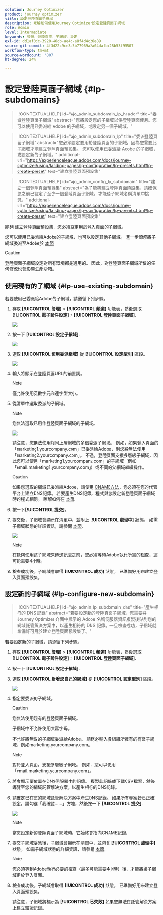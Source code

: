 ```yaml
---
solution: Journey Optimizer
product: journey optimizer
title: 設定登陸頁面子網域
description: 瞭解如何使用Journey Optimizer設定登陸頁面子網域
role: Admin
level: Intermediate
keywords: 登陸、登陸頁面、子網域、設定
exl-id: dd1af8dc-3920-46cb-ae4d-a8f4d4c26e89
source-git-commit: 4f3d22c9ce3a5b77969a2a04dafbc28b53f95507
workflow-type: tm+mt
source-wordcount: '807'
ht-degree: 24%

---
```


# 設定登陸頁面子網域 {#lp-subdomains}

>[!CONTEXTUALHELP]
>id="ajo_admin_subdomain_lp_header"
>title="委派登陸頁面子網域"
>abstract="您將設定您的子網域以供登陸頁面使用。您可以使用已委派給 Adobe 的子網域，或設定另一個子網域。"

>[!CONTEXTUALHELP]
>id="ajo_admin_subdomain_lp"
>title="委派登陸頁面子網域"
>abstract="您必須設定要用於登陸頁面的子網域，因為您需要此子網域才能建立登陸頁面預設集。 您可以使用已委派給 Adobe 的子網域，或設定新的子網域。"
>additional-url="https://experienceleague.adobe.com/docs/journey-optimizer/using/landing-pages/lp-configuration/lp-presets.html#lp-create-preset" text="建立登陸頁面預設集"

>[!CONTEXTUALHELP]
>id="ajo_admin_config_lp_subdomain"
>title="建立一個登陸頁面預設集"
>abstract="為了能夠建立登陸頁面預設集，請確保您之前已設定了至少一個登陸頁面子網域，才能從子網域名稱清單中挑選。"
>additional-url="https://experienceleague.adobe.com/docs/journey-optimizer/using/landing-pages/lp-configuration/lp-presets.html#lp-create-preset" text="建立登陸頁面預設集"

能夠 [建立登陸頁面預設集](lp-presets.md)，您必須設定用於登入頁面的子網域。

您可以使用已委派給Adobe的子網域，也可以設定其他子網域。 進一步瞭解將子網域委派至Adobe於 [本節](../configuration/delegate-subdomain.md).

>[!CAUTION]
>
>登陸頁面子網域設定對所有環境都是通用的。 因此，對登陸頁面子網域所做的任何修改也會影響生產沙箱。

## 使用現有的子網域 {#lp-use-existing-subdomain}

若要使用已委派給Adobe的子網域，請遵循下列步驟。

1. 存取 **[!UICONTROL 管理]** > **[!UICONTROL 頻道]** 功能表，然後選取 **[!UICONTROL 電子郵件設定]** > **[!UICONTROL 登陸頁面子網域]**.

   ![](assets/lp_access-subdomains.png)

1. 按一下 **[!UICONTROL 設定子網域]**.

   ![](assets/lp_set-up-subdomain.png)

1. 選取 **[!UICONTROL 使用委派網域]** 從 **[!UICONTROL 設定型別]** 區段。

   ![](assets/lp_use-delegated-subdomain.png)

1. 輸入將顯示在登陸頁面URL的前置詞。

   >[!NOTE]
   >
   >僅允許使用英數字元和連字型大小。

1. 從清單中選取委派的子網域。

   >[!NOTE]
   >
   >您無法選取已用作登陸頁面子網域的子網域。

   <!--Capital letters are not allowed in subdomains. TBC by PM-->

   ![](assets/lp_prefix-and-subdomain.png)

   請注意，您無法使用相同上層網域的多個委派子網域。 例如，如果登入頁面的「marketing1.yourcompany.com」已委派給Adobe，則您將無法使用「marketing2.yourcompany.com」。 不過，登陸頁面支援多層級子網域，因此您可以使用「marketing1.yourcompany.com」的子網域（例如「email.marketing1.yourcompany.com」）或不同的父網域繼續操作。

   >[!CAUTION]
   >
   >如果您選取的網域已委派給Adobe，請使用 [CNAME方法](../configuration/delegate-subdomain.md#cname-subdomain-delegation)，您必須在您的代管平台上建立DNS記錄。 若要產生DNS記錄，程式與您設定新登陸頁面子網域時的程式相同。 瞭解如何在 [本節](#lp-configure-new-subdomain).

1. 按一下&#x200B;**[!UICONTROL 提交]**。

1. 提交後，子網域會顯示在清單中，並附上 **[!UICONTROL 處理中]** 狀態。 如需子網域狀態的詳細資訊，請參閱 [本節](../configuration/about-subdomain-delegation.md#access-delegated-subdomains).<!--Same statuses?-->

   ![](assets/lp_subdomain-processing.png)

   >[!NOTE]
   >
   >在能夠使用該子網域來傳送訊息之前，您必須等待Adobe執行所需的檢查，這可能需要4小時。<!--Learn more in [this section](delegate-subdomain.md#subdomain-validation).-->

1. 檢查成功後，子網域會取得 **[!UICONTROL 成功]** 狀態。 已準備好用來建立登入頁面預設集。

## 設定新的子網域 {#lp-configure-new-subdomain}

>[!CONTEXTUALHELP]
>id="ajo_admin_lp_subdomain_dns"
>title="產生相符的 DNS 記錄"
>abstract="若要設定新的登陸頁面子網域，您需要將 Journey Optimizer 介面中顯示的 Adobe 名稱伺服器資訊複製後貼到您的網域託管解決方案中，以產生相符的 DNS 記錄。一旦檢查成功，子網域就準備好可用於建立登陸頁面預設集了。"

若要設定新的子網域，請遵循下列步驟。

1. 存取 **[!UICONTROL 管理]** > **[!UICONTROL 頻道]** 功能表，然後選取 **[!UICONTROL 電子郵件設定]** > **[!UICONTROL 登陸頁面子網域]**.

1. 按一下 **[!UICONTROL 設定子網域]**.

1. 選取 **[!UICONTROL 新增您自己的網域]** 從 **[!UICONTROL 設定型別]** 區段。

   ![](assets/lp_add-your-own-subdomain.png)

1. 指定要委派的子網域。

   >[!CAUTION]
   >
   >您無法使用現有的登陸頁面子網域。
   >
   >子網域中不允許使用大寫字母。

   不允許將無效的子網域委派給Adobe。 請務必輸入貴組織所擁有的有效子網域，例如marketing.yourcompany.com。

   >[!NOTE]
   >
   >對於登入頁面，支援多層級子網域。 例如，您可以使用「email.marketing.yourcompany.com」。

1. 將會顯示要放置在DNS伺服器中的記錄。 複製此記錄或下載CSV檔案，然後導覽至您的網域託管解決方案，以產生相符的DNS記錄。

1. 請確定已在您的網域託管解決方案中產生DNS記錄。 如果所有專案皆已正確設定，請勾選「我確認……」方塊，然後按一下 **[!UICONTROL 提交]**.

   ![](assets/lp_add-your-own-subdomain-confirm.png)

   >[!NOTE]
   >
   >當您設定新的登陸頁面子網域時，它始終會指向CNAME記錄。

1. 提交子網域委派後，子網域會顯示在清單中，並包含 **[!UICONTROL 處理中]** 狀態。 如需子網域狀態的詳細資訊，請參閱 [本節](../configuration/about-subdomain-delegation.md#access-delegated-subdomains).<!--Same statuses?-->

   >[!NOTE]
   >
   >您必須等到Adobe執行必要的檢查（最多可能需要4小時）後，才能將該子網域用於登入頁面。<!--Learn more in [this section](#subdomain-validation).-->

1. 檢查成功後，子網域會取得 **[!UICONTROL 成功]** 狀態。 已準備好用來建立登入頁面預設集。

   請注意，子網域將標示為 **[!UICONTROL 已失敗]** 如果您無法在託管解決方案上建立驗證記錄。
